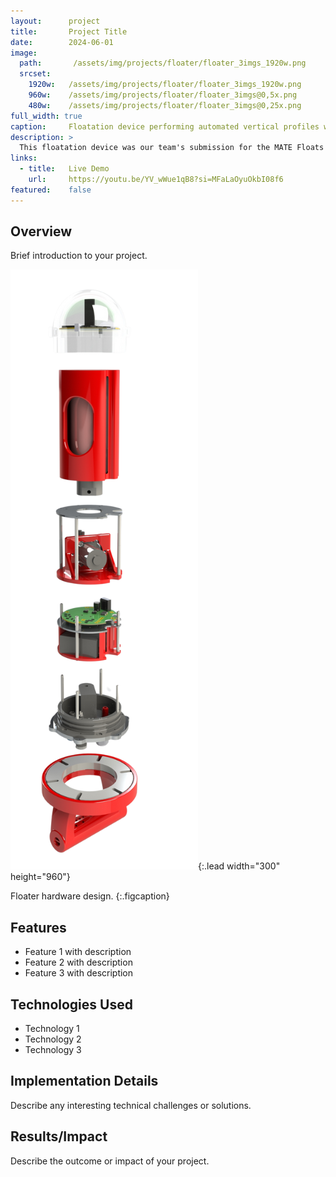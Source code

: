 ```yaml
---
layout:      project
title:       Project Title
date:        2024-06-01
image:
  path:       /assets/img/projects/floater/floater_3imgs_1920w.png
  srcset:
    1920w:   /assets/img/projects/floater/floater_3imgs_1920w.png
    960w:    /assets/img/projects/floater/floater_3imgs@0,5x.png
    480w:    /assets/img/projects/floater/floater_3imgs@0,25x.png
full_width: true
caption:     Floatation device performing automated vertical profiles with temperature, depth, and pressure data collection and transmission.
description: >
  This floatation device was our team's submission for the MATE Floats task of the 2024 MATE ROV Competition.  It performs fully automated vertical profiles consisting of sensor temperature, depth, and pressure data collection, and subsequent transmission upon profile completion.  The data received on deck is automatically written to a csv file and plotted in the float device's controls GUI.
links:
  - title:   Live Demo
    url:     https://youtu.be/YV_wWue1qB8?si=MFaLaOyuOkbI08f6
featured:    false
---
```


## Overview
Brief introduction to your project.

![Image description](/assets/img/projects/floater/floater_interior_300w_960h.png){:.lead width="300" height="960"}

Floater hardware design.
{:.figcaption}

## Features
- Feature 1 with description
- Feature 2 with description
- Feature 3 with description

## Technologies Used
- Technology 1
- Technology 2
- Technology 3

## Implementation Details
Describe any interesting technical challenges or solutions.

## Results/Impact
Describe the outcome or impact of your project.